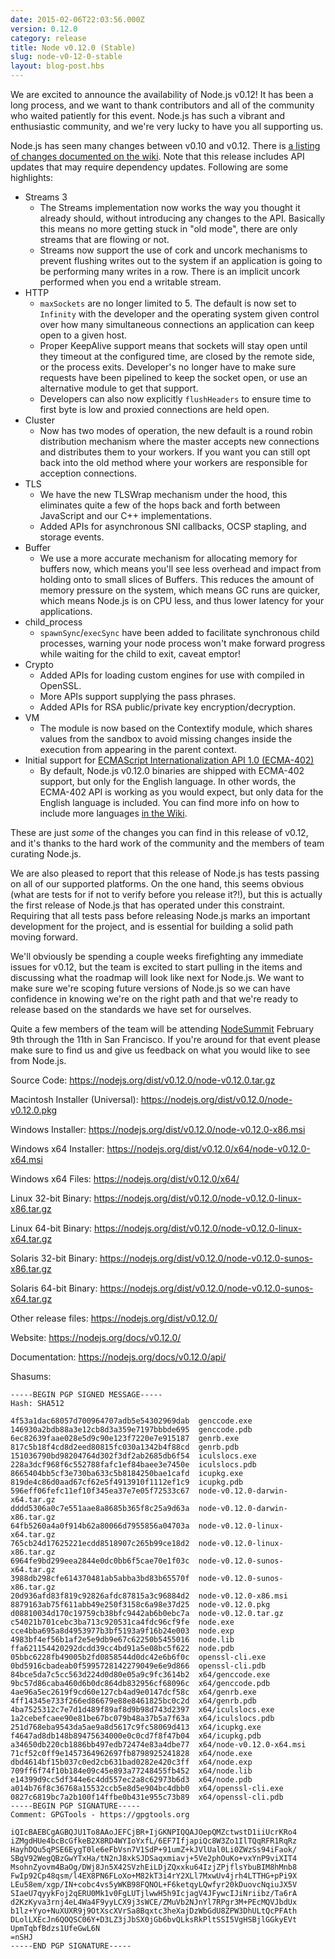 ```yaml
---
date: 2015-02-06T22:03:56.000Z
version: 0.12.0
category: release
title: Node v0.12.0 (Stable)
slug: node-v0-12-0-stable
layout: blog-post.hbs
---
```


We are excited to announce the availability of Node.js v0.12! It has been a
long process, and we want to thank contributors and all of the community who
waited patiently for this event. Node.js has such a vibrant and enthusiastic
community, and we're very lucky to have you all supporting us.

Node.js has seen many changes between v0.10 and v0.12. There is [a listing of
changes documented on the wiki](https://github.com/joyent/node/wiki/API-changes-between-v0.10-and-v0.12). Note that this release includes API updates
that may require dependency updates. Following are some highlights:

* Streams 3
  * The Streams implementation now works the way you thought it already should,
  without introducing any changes to the API. Basically this means no more
  getting stuck in "old mode", there are only streams that are flowing or not.
  * Streams now support the use of cork and uncork mechanisms to prevent
  flushing writes out to the system if an application is going to be
  performing many writes in a row. There is an implicit uncork performed when
  you end a writable stream.
* HTTP
  * `maxSockets` are no longer limited to 5. The default is now set to
  `Infinity` with the developer and the operating system given control over
  how many simultaneous connections an application can keep open to a given
  host.
  * Proper KeepAlive support means that sockets will stay open until they
  timeout at the configured time, are closed by the remote side, or the
  process exits. Developer's no longer have to make sure requests have been
  pipelined to keep the socket open, or use an alternative module to get that
  support.
  * Developers can also now explicitly `flushHeaders` to ensure time to first
  byte is low and proxied connections are held open.
* Cluster
  * Now has two modes of operation, the new default is a round robin
  distribution mechanism where the master accepts new connections and
  distributes them to your workers. If you want you can still opt back into
  the old method where your workers are responsible for acception connections.
* TLS
  * We have the new TLSWrap mechanism under the hood, this eliminates quite a
  few of the hops back and forth between JavaScript and our C++
  implementations.
  * Added APIs for asynchronous SNI callbacks, OCSP stapling, and storage
  events.
* Buffer
  * We use a more accurate mechanism for allocating memory for buffers now,
  which means you'll see less overhead and impact from holding onto to small
  slices of Buffers. This reduces the amount of memory pressure on the system,
  which means GC runs are quicker, which means Node.js is on CPU less, and
  thus lower latency for your applications.
* child_process
  * `spawnSync`/`execSync` have been added to facilitate synchronous child
  processes, warning your node process won't make forward progress while
  waiting for the child to exit, caveat emptor!
* Crypto
  * Added APIs for loading custom engines for use with compiled in OpenSSL.
  * More APIs support supplying the pass phrases.
  * Added APIs for RSA public/private key encryption/decryption.
* VM
  * The module is now based on the Contextify module, which shares values from
  the sandbox to avoid missing changes inside the execution from appearing in
  the parent context.
* Initial support for [ECMAScript Internationalization API 1.0
  (ECMA-402)](https://developer.mozilla.org/en-US/docs/Web/JavaScript/Reference/Global_Objects/Intl)
  * By default, Node.js v0.12.0 binaries are shipped with ECMA-402 support,
  but only for the English language. In other words, the ECMA-402 API is
  working as you would expect, but only data for the English language is
  included. You can find more info on how to include more languages [in
  the Wiki](https://github.com/joyent/node/wiki/Intl).

These are just *some* of the changes you can find in this release of v0.12,
and it's thanks to the hard work of the community and the members of team
curating Node.js.

We are also pleased to report that this release of Node.js has tests passing
on all of our supported platforms. On the one hand, this seems obvious (what
are tests for if not to verify before you release it?!), but this is actually
the first release of Node.js that has operated under this constraint.
Requiring that all tests pass before releasing Node.js marks an important
development for the project, and is essential for building a solid path moving
forward.

We'll obviously be spending a couple weeks firefighting any immediate issues
for v0.12, but the team is excited to start pulling in the items and
discussing what the roadmap will look like next for Node.js. We want to make
sure we're scoping future versions of Node.js so we can have confidence in
knowing we're on the right path and that we're ready to release based on the
standards we have set for ourselves.

Quite a few members of the team will be attending
[NodeSummit](http://nodesummit.com) February 9th through the 11th in San
Francisco. If you're around for that event please make sure to find us and
give us feedback on what you would like to see from Node.js.

Source Code: https://nodejs.org/dist/v0.12.0/node-v0.12.0.tar.gz

Macintosh Installer (Universal): https://nodejs.org/dist/v0.12.0/node-v0.12.0.pkg

Windows Installer: https://nodejs.org/dist/v0.12.0/node-v0.12.0-x86.msi

Windows x64 Installer: https://nodejs.org/dist/v0.12.0/x64/node-v0.12.0-x64.msi

Windows x64 Files: https://nodejs.org/dist/v0.12.0/x64/

Linux 32-bit Binary: https://nodejs.org/dist/v0.12.0/node-v0.12.0-linux-x86.tar.gz

Linux 64-bit Binary: https://nodejs.org/dist/v0.12.0/node-v0.12.0-linux-x64.tar.gz

Solaris 32-bit Binary: https://nodejs.org/dist/v0.12.0/node-v0.12.0-sunos-x86.tar.gz

Solaris 64-bit Binary: https://nodejs.org/dist/v0.12.0/node-v0.12.0-sunos-x64.tar.gz

Other release files: https://nodejs.org/dist/v0.12.0/

Website: https://nodejs.org/docs/v0.12.0/

Documentation: https://nodejs.org/docs/v0.12.0/api/

Shasums:

```
-----BEGIN PGP SIGNED MESSAGE-----
Hash: SHA512

4f53a1dac68057d700964707adb5e54302969dab  genccode.exe
146930a2bdb88a3e12cb8d3a359e7197bbbde695  genccode.pdb
6ec82639faae028e5d9c90e123f7220e7e915187  genrb.exe
817c5b18f4cd8d2eed80815fc030a1342b4f88cd  genrb.pdb
151036790bd98204764d302f3df2ab2685db6f54  iculslocs.exe
228a3dcf968f6c552788fafc1ef84baee3e7450e  iculslocs.pdb
8665404bb5cf3e730ba633c5b8184250bae1cafd  icupkg.exe
819de4c86d0aad67cf62e5f4913910f1112ef1c9  icupkg.pdb
596eff06fefc11ef10f345ea37e7e05f72533c67  node-v0.12.0-darwin-x64.tar.gz
dddd5306a0c7e551aae8a8685b365f8c25a9d63a  node-v0.12.0-darwin-x86.tar.gz
64fb5260a4a0f914b62a80066d7955856a04703a  node-v0.12.0-linux-x64.tar.gz
765cb24d17625221ecdd8518907c265b99ce18d2  node-v0.12.0-linux-x86.tar.gz
6964fe9bd299eea2844e0dc0bb6f5cae70e1f03c  node-v0.12.0-sunos-x64.tar.gz
3988db298cfe614370481ab5abba3bd83b65570f  node-v0.12.0-sunos-x86.tar.gz
20d936afd83f819c92826afdc87815a3c96884d2  node-v0.12.0-x86.msi
8879163ab75f611abb49e250f3158c6a98e37d25  node-v0.12.0.pkg
d08810034d170c19759cb38bfc9442ab6b0ebc7a  node-v0.12.0.tar.gz
c54021b701cebc3ba713c920531ca4fdc96cf9fe  node.exe
cce4bba695a8d4953977b3bf5193a9f16b24e003  node.exp
4983bf4ef56b1af2e5e9db9e67c62250b5455016  node.lib
ffa621154420292dcdd39cc4bd91a5e08bc5f622  node.pdb
05bbc6228fb49005b2fd0858544d0dc42e6b6f0c  openssl-cli.exe
0bd5916cbadeab0f5995728142279049e6e9d866  openssl-cli.pdb
84bce5da7c5cc563d224d0d80e05a9c9fc3614b2  x64/genccode.exe
9bc57d86caba460d6b0dc864db832956cf68096c  x64/genccode.pdb
4ae96a5ec2619f9cd60e127cb4ad9e0147dcf58c  x64/genrb.exe
4ff14345e733f266ed86679e88e8461825bc0c2d  x64/genrb.pdb
4ba7525312c7e7d1d489f89af8d9b98d743d2397  x64/iculslocs.exe
1a2cebefcaee90e81be67bc079b48a37b5a7f63a  x64/iculslocs.pdb
251d768eba9543da5ae9a8d5617c9fc58069d413  x64/icupkg.exe
f4647ad8db148b89475634000e0c0cd7f8f47b04  x64/icupkg.pdb
a34650db220cb1886bb497edb72474e83a4dbe77  x64/node-v0.12.0-x64.msi
71cf52c0ff9e1457364962697fb8798925241828  x64/node.exe
dbd4614bf15b037c0ed2cb631bad0282e420c3ff  x64/node.exp
709ff6f74f10b184e09c45e893a77248455fb452  x64/node.lib
e14399d9cc5df344e6c4dd557ec2a8c62973b6d3  x64/node.pdb
a014b76f8c36768a15532ccb5e8d5e904bc4dbb0  x64/openssl-cli.exe
0827c6819bc7a2b100f14ffbe0b431e955c73b89  x64/openssl-cli.pdb
-----BEGIN PGP SIGNATURE-----
Comment: GPGTools - https://gpgtools.org

iQIcBAEBCgAGBQJU1To8AAoJEFCjBR+IjGKNPIQQAJOepQMZctwstD1iiUcrKRo4
iZMgdHUe4bcBcGfkeB2X8RD4WYIoYxfL/6EF7IfjapiQc8W3Zo1IlTQqRFR1RqRz
HayhDQu5qPSE6EygT0le6eFbVsn7V1SdP+91umZ+kJVlUal0Li0ZWzSs94iFaok/
SBgV92WegQBzGwYTxHa/tN2nJ8xkSJDSaqxmiavj+5Ve2phOuKo+vxYnP9viXIT4
MsohnZyovm4BaOg/DWj8Jn5X42SVzhEiLDjZQxxku64IzjZPjflsYbuBIM8hMnb8
FwIp92Cp48qsm/l4EX8PN6FLoXo+M82kT3i4rY2XLl7MxwUv4jrh4LTTHG+pPi9X
LEu58em/xgp/IN+cobc4vs5yWKB98FQNOL+F6ketqyLQwfyr20kDuovcNqiuJX5V
SIaeU7qyykFoj2qERU0Mk1v0FgLUTjlwwH5h9IcjagV4JFywcIJiNriibz/Ta6rA
d2KzKyva3rnj4eL4Wa4F9yyLCX9j3sWCE/ZMuVb2NJnYl7RPgr3M+PEcMQVJbdUx
b1lz+Yyo+NuXUXR9j9OtXscXVrSa8Bqxtc3heXajDzWbGdU8ZPW3DhULtQcPFAth
DLolLXEcJn6QOQSC06Y+D3LZ3jJbSX0jGb6bvQLksRkPltSSI5VgHSBjlGGkyEVt
UpmTqbfBdzs1UfeGwL6N
=nSHJ
-----END PGP SIGNATURE-----
```

